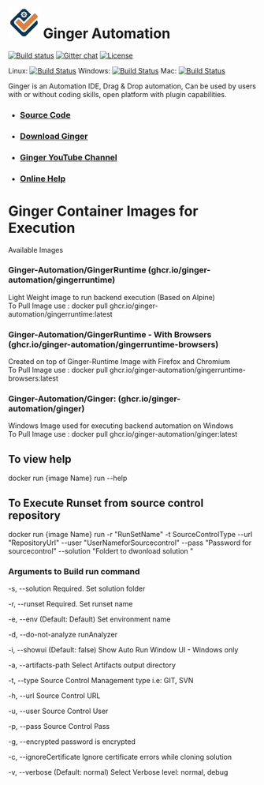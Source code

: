 
#  <img src="https://github.com/Ginger-Automation/Ginger/blob/master/GingerLogo.png" width="64"> Ginger Automation 
[![Build status](https://ci.appveyor.com/api/projects/status/1wcp41xf6q49988m/branch/master?svg=true)](https://ci.appveyor.com/project/ginger/ginger/branch/master)
[![Gitter chat](https://badges.gitter.im/gitterHQ/gitter.png)](https://gitter.im/Ginger-Automation/)
[![License](https://img.shields.io/badge/License-Apache%202.0-blue.svg)](https://opensource.org/licenses/Apache-2.0)

Linux: [![Build Status](https://dev.azure.com/GingerByAmdocs/GingerByAmdocs/_apis/build/status/Ginger%20Linux%20Build?branchName=master)](https://dev.azure.com/GingerByAmdocs/GingerByAmdocs/_build/latest?definitionId=7?branchName=master) Windows: [![Build Status](https://dev.azure.com/GingerByAmdocs/GingerByAmdocs/_apis/build/status/Ginger%20Windows%20Build?branchName=master)](https://dev.azure.com/GingerByAmdocs/GingerByAmdocs/_build/latest?definitionId=6?branchName=master) Mac: [![Build Status](https://dev.azure.com/GingerByAmdocs/GingerByAmdocs/_apis/build/status/Ginger%20Mac%20Build?branchName=master)](https://dev.azure.com/GingerByAmdocs/GingerByAmdocs/_build/latest?definitionId=11&branchName=master)

Ginger is an Automation IDE, Drag & Drop automation, Can be used by users with or without coding skills, open platform with plugin capabilities.
- ### [Source Code](https://github.com/Ginger-Automation/Ginger)
- ### [Download Ginger](https://github.com/Ginger-Automation/Ginger/releases)
- ### [Ginger YouTube Channel](http://www.youtube.com/channel/UCQ2TRVoBhYi6zSU9r395EtQ/videos)
- ### [Online Help](https://ginger-automation.github.io/Ginger-Web-Help)


# Ginger Container Images for Execution
Available Images 


### Ginger-Automation/GingerRuntime (ghcr.io/ginger-automation/gingerruntime)  
Light Weight image to run backend execution (Based on Alpine)<br/>
To Pull Image use : docker pull ghcr.io/ginger-automation/gingerruntime:latest 

### Ginger-Automation/GingerRuntime - With Browsers (ghcr.io/ginger-automation/gingerruntime-browsers) 
Created on top of Ginger-Runtime Image with Firefox and Chromium<br/>
To Pull Image use : docker pull ghcr.io/ginger-automation/gingerruntime-browsers:latest 

### Ginger-Automation/Ginger: (ghcr.io/ginger-automation/ginger) 
Windows Image used for executing backend automation on Windows <br/>
To Pull Image use : docker pull ghcr.io/ginger-automation/ginger:latest 
 

## To view help  
docker run {image Name} run --help  



## To Execute Runset from source control repository 
docker run {image Name} run -r "RunSetName"   -t SourceControlType --url "RepositoryUrl" --user "UserNameforSourcecontrol" --pass "Password for sourcecontrol" --solution "Foldert to dwonload solution "

### Arguments to Build run command 
-s, --solution             Required. Set solution folder

  -r, --runset               Required. Set runset name

  -e, --env                  (Default: Default) Set environment name

  -d, --do-not-analyze       runAnalyzer

  -i, --showui               (Default: false) Show Auto Run Window UI - Windows
                             only

  -a, --artifacts-path       Select Artifacts output directory

  -t, --type                 Source Control Management type i.e: GIT, SVN

  -h, --url                  Source Control URL

  -u, --user                 Source Control User

  -p, --pass                 Source Control Pass

  -g, --encrypted            password is encrypted

  -c, --ignoreCertificate    Ignore certificate errors while cloning solution

  -v, --verbose              (Default: normal) Select Verbose level: normal,
                             debug
